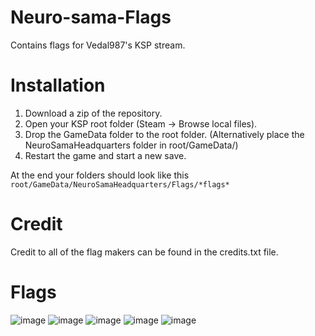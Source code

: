 # Neuro-sama-Flags
Contains flags for Vedal987's KSP stream.

# Installation
1. Download a zip of the repository.
2. Open your KSP root folder (Steam -> Browse local files).
3. Drop the GameData folder to the root folder.
(Alternatively place the NeuroSamaHeadquarters folder in root/GameData/)
4. Restart the game and start a new save.

At the end your folders should look like this
`root/GameData/NeuroSamaHeadquarters/Flags/*flags*`

# Credit
Credit to all of the flag makers can be found in the credits.txt file.

# Flags
![image](https://github.com/Tumppi066/Neuro-sama-Flags/assets/83072683/6e7360fa-f938-4f8a-8569-d1be2a479ba1)
![image](https://github.com/Tumppi066/Neuro-sama-Flags/assets/83072683/da184b39-a855-450c-b6da-87d278dc88e9)
![image](https://github.com/Tumppi066/Neuro-sama-Flags/assets/83072683/fb58bfda-35cf-4f29-9b35-bfda318a2120)
![image](https://github.com/Tumppi066/Neuro-sama-Flags/assets/83072683/999076dd-850c-443a-b1e2-948a83aafd9f)
![image](https://github.com/Tumppi066/Neuro-sama-Flags/assets/83072683/3fed5f9c-12b4-4253-a6b7-86fb9da0ee2c)
